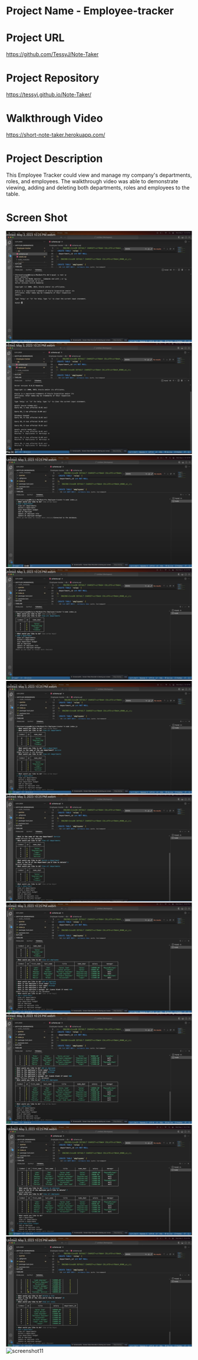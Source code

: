 # Project Name - Employee-tracker

# Project URL

https://github.com/TessyJ/Note-Taker

# Project Repository

https://tessyj.github.io/Note-Taker/

# Walkthrough Video

https://short-note-taker.herokuapp.com/

# Project Description

This Employee Tracker could view and manage my company's departments, roles, and employees.
The walkthrough video was able to demonstrate viewing, adding and deleting both departments, roles and employees to the table.

# Screen Shot

![screenshot1](images/shot1.png)
![screenshot2](images/shot2.png)
![screenshot3](images/shot3.png)
![screenshot4](images/shot4.png)
![screenshot5](images/shot5.png)
![screenshot6](images/shot6.png)
![screenshot7](images/shot7.png)
![screenshot8](images/shot8.png)
![screenshot9](images/shot9.png)
![screenshot10](images/shot10.png)
![screenshot11](images/shot11.png)
